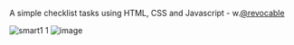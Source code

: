 A simple checklist tasks using HTML, CSS and Javascript - w.<a href="https://github.com/Revocable">@revocable</a>

![smart1 1](https://user-images.githubusercontent.com/99039864/201554466-789cd91d-8d94-465a-bd84-b211c3a61b4d.png)
![image](https://user-images.githubusercontent.com/99039864/202009606-aae3d25b-459c-44cd-a524-34ea7f83857d.png)


